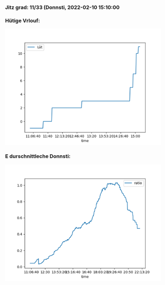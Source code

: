 ### Jitz grad: 11/33 (Donnsti, 2022-02-10 15:10:00

### Hütige Vrlouf:
![Graph](Today.png)

### E durschnittleche Donnsti:
![Graph](Donnsti.png)